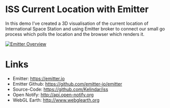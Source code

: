 # ISS Current Location with Emitter

In this demo I've created a 3D visualisation of the current location of International Space Station and using Emitter broker to connect our small go process which polls the location and the browser which renders it.

[![Emitter Overview](https://img.youtube.com/vi/F47LTbl2Bjw/0.jpg)](https://www.youtube.com/watch?v=F47LTbl2Bjw)

# Links
* Emitter: https://emitter.io
* Emitter Github: https://github.com/emitter-io/emitter
* Source-Code: https://github.com/Kelindar/iss
* Open Notify: http://api.open-notify.org
* WebGL Earth: http://www.webglearth.org